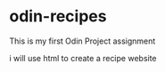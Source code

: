 # odin-recipes

This is my first Odin  Project assignment

i will use html to create a recipe website
